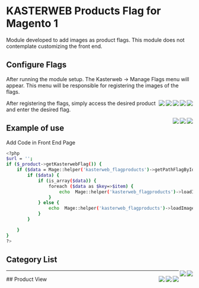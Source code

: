 # KASTERWEB Products Flag for Magento 1
Module developed to add images as product flags.
This module does not contemplate customizing the front end.

## Configure Flags
After running the module setup. The Kasterweb -> Manage Flags menu will appear.
This menu will be responsible for registering the images of the flags.

<img align="right" src="doc/images/admin-step1.png" />
<img align="right" src="doc/images/admin-step2.png" />
<img align="right" src="doc/images/admin-step3.png" />
<img align="right" src="doc/images/admin-step4.png" />
<img align="right" src="doc/images/admin-step5.png" />

After registering the flags, simply access the desired product and enter the desired flag.

<img align="right" src="doc/images/admin-step6.png" />
<img align="right" src="doc/images/admin-step7.png" />
<img align="right" src="doc/images/admin-step8.png" />


## Example of use
Add Code in Front End Page
```sh
<?php
$url = '';
if ($_product->getKasterwebFlag()) {
    if ($data = Mage::helper('kasterweb_flagproducts')->getPathFlagById($_product->getKasterwebFlag())) {
        if ($data) {
            if (is_array($data)) {
                foreach ($data as $key=>$item) {
                    echo  Mage::helper('kasterweb_flagproducts')->loadImageFlag($item,$_product,($key*10));
                }
            } else {
                echo  Mage::helper('kasterweb_flagproducts')->loadImageFlag($data,$_product);
            }
        }

    }
}
?>
```

## Category List

<img align="right" src="doc/images/categories-products-grid.png" />
<img align="right" src="doc/images/categories-products-list.png" />

<hr />
## Product View

<img align="right" src="doc/images/product-view.png" />
<img align="right" src="doc/images/products-upsell.png" />
<img align="right" src="doc/images/products-relateds.png" />
